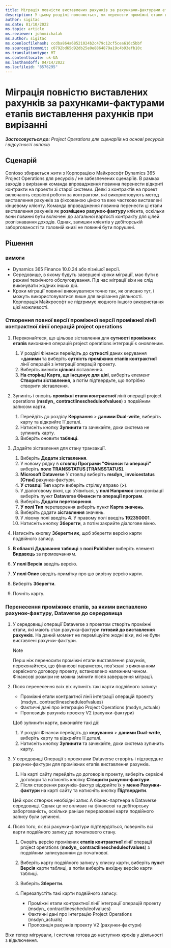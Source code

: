 ```yaml
---
title: Міграція повністю виставлених рахунків за рахунками-фактурами етапів виставлення рахунків при вирізанні
description: У цьому розділі пояснюється, як перенести проміжні етапи виставлення рахунків за фіксованою ціною, які були виставлені клієнту для відкритих контрактів на проект до дати переходу в прямому ефірі.
author: sigitac
ms.date: 01/10/2022
ms.topic: article
ms.reviewer: johnmichalak
ms.author: sigitac
ms.openlocfilehash: ccdba864a68521024b2c479c12cf5cea616c5bbf
ms.sourcegitcommit: c0792bd65d92db25e0e8864879a19c4b93efb10c
ms.translationtype: MT
ms.contentlocale: uk-UA
ms.lasthandoff: 04/14/2022
ms.locfileid: "8576295"
---
```

# <a name="migrate-fully-invoiced-billing-milestones-at-cutover"></a>Міграція повністю виставлених рахунків за рахунками-фактурами етапів виставлення рахунків при вирізанні

_**Застосовується до:** Project Operations для сценаріїв на основі ресурсів і відсутності запасів_

## <a name="scenario"></a>Сценарій

Contoso збирається жити з Корпорацією Майкрософт Dynamics 365 Project Operations для ресурсів / не забезпечених сценаріїв. В рамках заходів з вирізання команда впровадження повинна перенести відкриті контракти на проекти зі старої системи. Деякі з контрактів на проект включають сервісні роботи за контрактом, які використовують метод виставлення рахунків за фіксованою ціною та вже частково виставлені кінцевому клієнту. Команда впровадження повинна перенести ці етапи виставлення рахунків як **розміщено рахунок-фактуру** клієнта, оскільки вони повинні бути включені до загальної вартості контракту для цілей розпізнавання доходів. Однак, залишки клієнтів у дебіторській заборгованості та головній книзі не повинні бути порушені.

## <a name="solution"></a>Рішення

### <a name="prerequisites"></a>вимоги

- Dynamics 365 Finance 10.0.24 або пізнішої версії.
- Середовище, в якому будуть завершені кроки міграції, має бути в режимі технічного обслуговування. Під час міграції віхи не слід виконувати жодних інших дій.
- Кроки міграції повинні виконуватися точно так, як описано тут, і можуть використовуватися лише для вирізання діяльності. Корпорація Майкрософт не підтримує жодного іншого використання цієї можливості.

### <a name="create-a-cutover-version-of-the-project-operations-integration-contract-line-milestones-dual-write-map"></a>Створення повної версії проміжної версії проміжної лінії контрактної лінії операцій project operations 

1. Переконайтеся, що цільове зіставлення для **сутності проміжних етапів** виконання операцій project operations інтеграції є оновленим. 

    1. У розділі Фінанси перейдіть до **сутності** даних керування \>**даними** та виберіть **сутність проміжних етапів контрактної** лінії операцій з інтеграції операцій проекту. 
    2. Виберіть змінити **цільові** зіставлення. 
    3. **На сторінці Карта, що інсценує для цілі**, виберіть елемент **Створити зіставлення**, а потім підтвердьте, що потрібно створити зіставлення.

2. Зупиніть і оновіть **проміжні етапи контрактної** лінії операції project operations (**msdyn\_ contractlinescheduleofvalues**) з подвійним записом карти. 

    1. Перейдіть до розділу **Керування** \> **даними Dual-write**, виберіть карту та відкрийте її деталі. 
    2. Натисніть кнопку **Зупинити** та зачекайте, доки система не зупинить карту. 
    3. Виберіть оновити **таблиці**.

3. Додайте зіставлення для стану транзакції.

    1. Виберіть **Додати зіставлення**.
    2. У новому рядку в **стовпці Програми "Фінанси та операції"** виберіть **поле TRANSSTATUS \[TRANSSTATUS\]**.
    3. **Microsoft Dataverse** У стовпці виберіть **msdyn\_ invoicestatus \[Стан\]** рахунка-фактури.
    4. **У стовпці Тип** карти виберіть стрілку вправо (**\>**).
    5. У діалоговому вікні, що з'явиться, у **полі Напрямок** синхронізації виберіть пункт **Dataverse Фінанси та операції програм**.
    6. Виберіть **Додати перетворення**.
    7. **У полі Тип** перетворення виберіть пункт **Карта значень**.
    8. Виберіть додати **зіставлення** значень.
    9. У лівому полі введіть **4**. У правому полі введіть **192350001**. 
    10. Натисніть кнопку **Зберегти**, а потім закрийте діалогове вікно.

4. Натисніть кнопку **Зберегти як**, щоб зберегти версію карти подвійного запису. 
5. **В області Додавання таблиці** в **полі Publisher** виберіть елемент **Видавець** за промовчанням.
6. **У полі Версія** введіть версію.
7. **У полі Опис** введіть примітку про цю вирізну версію карти. 
8. Виберіть **Зберегти**.
9. Почніть карту.

### <a name="migrate-invoiced-milestones-to-the-dataverse-environment"></a>Перенесення проміжних етапів, за якими виставлено рахунок-фактуру, Dataverse до середовища

1. У середовищі операції Dataverse з проектом створіть проміжні етапи, які мають стан рахунка-фактури **готовий до виставлення рахунків**. На даний момент не переміщуйте жодні віхи, які не були виставлені рахунки-фактури.

    > [!NOTE]
    > Перш ніж переносити проміжні етапи виставлення рахунків, переконайтеся, що фінансові параметри, пов'язані з виконанням сервісного договору проекту, встановлено належним чином. Фінансові розміри не можна змінити після завершення міграції.

2. Після перенесення всіх віх зупиніть такі карти подвійного запису:

    - Проміжні етапи контрактної лінії інтеграції операцій проекту (msdyn\_ contractlinescheduleofvalues)
    - Фактичні дані про інтеграцію Project Operations (msdyn\_actuals)
    - Пропозиція рахунків проекту V2 (рахунки-фактури)

    Щоб зупинити карти, виконайте такі дії:

    1. У розділі Фінанси перейдіть до **керування** \> **даними Dual-write**, виберіть карту та відкрийте її деталі.
    2. Натисніть кнопку **Зупинити** та зачекайте, доки система зупинить карту.

3. У середовищі Операції з проектами Dataverse створіть і підтвердьте рахунки-фактури для проміжних етапів виставлення рахунків. 

    1. На карті сайту перейдіть до договорів проекту, виберіть сервісні договори та натисніть кнопку **Створити рахунки-фактури**.
    2. Після створення рахунків-фактур відкрийте їх у **меню Рахунки-фактури** на карті сайту та натисніть кнопку **Підтвердити**.

    Цей крок створює необхідні запис А бізнес-партнера в Dataverse середовищі. Однак це не впливає на фінансові та дебіторську заборгованість, оскільки раніше перераховані карти подвійного запису були зупинені.

4. Після того, як всі рахунки-фактури підтвердяться, поверніть всі карти подвійного запису до початкового стану.

    1. Оновіть версію проміжних **етапів контрактної** лінії операції project operations (**msdyn\_ contractlinescheduleofvalues**) з подвійним записуванням до початкової. 
    2. Виберіть карту подвійного запису у списку карти, виберіть **пункт Версія** карти таблиці, а потім виберіть вихідну версію карти таблиці.
    3. Виберіть **Зберегти**.
    4. Перезапустіть такі карти подвійного запису:

        - Проміжні етапи контрактної лінії інтеграції операцій проекту (msdyn\_ contractlinescheduleofvalues)
        - Фактичні дані про інтеграцію Project Operations (msdyn\_actuals)
        - Пропозиція рахунків проекту V2 (рахунки-фактури)

Віхи тепер мігрували, і система готова до наступних кроків у діяльності з відключення.
